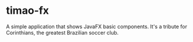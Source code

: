 timao-fx
========

A simple application that shows JavaFX basic components. It's a tribute for Corinthians, the greatest Brazilian soccer club.